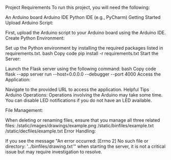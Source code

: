 Project Requirements
To run this project, you will need the following:

An Arduino board
Arduino IDE
Python IDE (e.g., PyCharm)
Getting Started
Upload Arduino Script:

First, upload the Arduino script to your Arduino board using the Arduino IDE.
Create Python Environment:

Set up the Python environment by installing the required packages listed in requirements.txt.
bash
Copy code
pip install -r requirements.txt
Start the Server:

Launch the Flask server using the following command:
bash
Copy code
flask --app server run --host=0.0.0.0 --debugger --port 4000
Access the Application:

Navigate to the provided URL to access the application.
Helpful Tips
Arduino Operations: Operations involving the Arduino may take some time. You can disable LED notifications if you do not have an LED available.

File Management:

When deleting or renaming files, ensure that you manage all three related files:
/static/images/drawings/example.png
/static/binfiles/example.txt
/static/decfiles/example.txt
Error Handling:

If you see the message "An error occurred: [Errno 2] No such file or directory: '../binfiles/drawing.txt'" when starting the server, it is not a critical issue but may require investigation to resolve.

